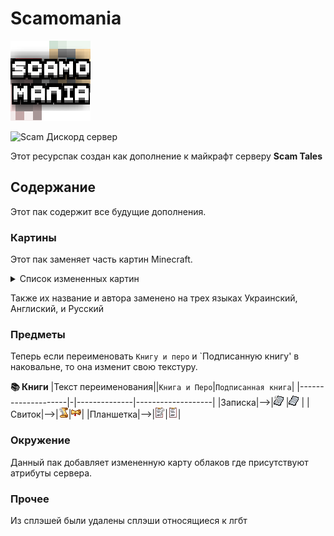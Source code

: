 # Scamomania
![Логотип Ресурспака.](Scamomania/pack.png) 

![Scam Дискорд сервер](https://img.shields.io/discord/1037240667484733471?logo=discord)

Этот ресурспак создан как дополнение к майкрафт серверу **Scam Tales** 

## Содержание
Этот пак содержит все будущие дополнения.

### Картины
Этот пак заменяет часть картин Minecraft.
<details>

<summary>Список измененных картин</summary>

`burning_skull` 

`creebet`

`fighters`

`pigscene`

`skeleton`

`void`

`wanderer`

`wither`

</details>

Также их название и автора заменено на трех языках Украинский, Англиский, и Русский

### Предметы
Теперь если переименовать `Книгу и перо` и `Подписанную книгу' в наковальне, то она изменит свою текстуру.

**📚 Книги**
|Текст переименования||`Книга и Перо`|`Подписанная книга`|
|--------------------|-|--------------|-------------------|
|Записка|-->|![текстура записки.](Scamomania/assets/minecraft/citresewn/cit/renamingbooks/writable_note.png) |![текстура записки.](Scamomania/assets/minecraft/citresewn/cit/renamingbooks/written_note.png) |
|Свиток|-->|![текстура свитка.](Scamomania/assets/minecraft/citresewn/cit/renamingbooks/writable_svitok.png)|![текстура свитка.](Scamomania/assets/minecraft/citresewn/cit/renamingbooks/written_svitok.png)|
|Планшетка|-->|![текстура планшетки.](Scamomania/assets/minecraft/citresewn/cit/renamingbooks/writable_clipboard.png)|![текстура планшетки.](Scamomania/assets/minecraft/citresewn/cit/renamingbooks/written_clipboard.png)|

### Окружение
Данный пак добавляет измененную карту облаков где присутствуют атрибуты сервера.

### Прочее
Из сплэшей были удалены сплэши относящиеся к лгбт

